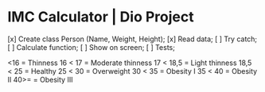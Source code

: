 # IMC Calculator | Dio Project

[x] Create class Person (Name, Weight, Height);
[x] Read data;
[ ] Try catch;
[ ] Calculate function;
[ ] Show on screen;
[ ] Tests;

<16 = Thinness
16 < 17 = Moderate thinness
17 < 18,5 = Light thinness
18,5 < 25 = Healthy
25 < 30 = Overweight
30 < 35 = Obesity I
35 < 40 = Obesity II
40>= = Obesity III